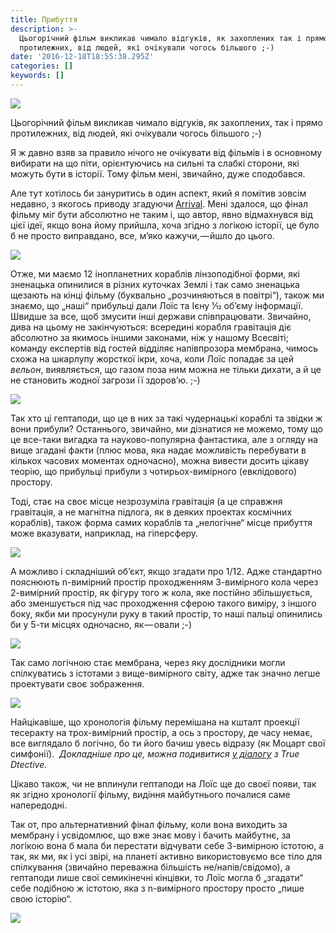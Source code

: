 ```yaml
---
title: Прибуття
description: >-
  Цьогорічний фільм викликав чимало відгуків, як захоплених так і прямо
  протилежних, від людей, які очікували чогось більшого ;-)
date: '2016-12-18T18:55:38.295Z'
categories: []
keywords: []
---
```


![](/images/1__HIW8cfxycljqx__AvlVR5__g.jpeg)

Цьогорічний фільм викликав чимало відгуків, як захоплених, так і прямо протилежних, від людей, які очікували чогось більшого ;-)

Я ж давно взяв за правило нічого не очікувати від фільмів і в основному вибирати на що піти, орієнтуючись на сильні та слабкі сторони, які можуть бути в історії. Тому фільм мені, звичайно, дуже сподобався.

Але тут хотілось би зануритись в один аспект, який я помітив зовсім недавно, з якогось приводу згадуючи [Arrival](http://www.imdb.com/title/tt2543164/). Мені здалося, що фінал фільму міг бути абсолютно не таким і, що автор, явно відмахнувся від цієї ідеї, якщо вона йому прийшла, хоча згідно з логікою історії, це було б не просто виправдано, все, м’яко кажучи, — йшло до цього.

![](/images/1____ztaDGbjpV2ge0bxE2eJbg.jpeg)

Отже, ми маємо 12 інопланетних кораблів лінзоподібної форми, які зненацька опинилися в різних куточках Землі і так само зненацька щезають на кінці фільму (буквально „розчиняються в повітрі“), також ми знаємо, що „наші“ прибульці дали Лоїс та Ієну 1⁄12 об’єму інформації. Швидше за все, щоб змусити інші держави співпрацювати. Звичайно, дива на цьому не закінчуються: всередині корабля гравітація діє абсолютно за якимось іншими законами, ніж у нашому Всесвіті; команду експертів від гостей відділяє напівпрозора мембрана, чимось схожа на шкарлупу жорсткої ікри, хоча, коли Лоїс попадає за цей _вельон_, виявляється, що газом поза ним можна не тільки дихати, а й це не становить жодної загрози її здоров’ю. ;-)

![](/images/1__FMKFYSyDqJdW8cOjksTLkQ.png)

Так хто ці гептаподи, що це в них за такі чудернацькі кораблі та звідки ж вони прибули? Останнього, звичайно, ми дізнатися не можемо, тому що це все-таки вигадка та науково-популярна фантастика, але з огляду на вище згадані факти (плюс мова, яка надає можливість перебувати в кількох часових моментах одночасно), можна вивести досить цікаву теорію, що прибульці прибули з чотирьох-вимірного (евклідового) простору.

Тоді, стає на своє місце незрозуміла гравітація (а це справжня гравітація, а не магнітна підлога, як в деяких проектах космічних кораблів), також форма самих кораблів та „нелогічне“ місце прибуття може вказувати, наприклад, на гіперсферу.

![](/images/1__x6ROKwXnBI4VvxTIVAhwLQ.gif)

А можливо і складніший об’єкт, якщо згадати про 1/12. Адже стандартно пояснюють n-вимірний простір проходженням 3-вимірного кола через 2-вимірний простір, як фігуру того ж кола, яке постійно збільшується, або зменшується під час проходження сферою такого виміру, з іншого боку, якби ми просунули руку в такий простір, то наші пальці опинились би у 5-ти місцях одночасно, як — овали ;-)

![](/images/1__k1EjotUihLkYEzvx__FO__5w.png)

Так само логічною стає мембрана, через яку дослідники могли спілкуватись з істотами з вище-вимірного світу, адже так значно легше проектувати своє зображення.

![](/images/1__wd0km3U2a7ZCWhnTvmmCTw.jpeg)

Найцікавіше, що хронологія фільму перемішана на кшталт проекції тесеракту на трох-вимірний простір, а ось з простору, де часу немає, все виглядало б логічно, бо ти його бачиш увесь відразу (як Моцарт свої симфонії). 
_Докладніше про це, можна подивитися_ [_у діалогу_](https://www.youtube.com/watch?v=cmF8OAYwIAI) _з True Dtective._

Цікаво також, чи не вплинули гептаподи на Лоїс ще до своєї появи, так як згідно хронології фільму, видіння майбутнього почалися саме напередодні.

Так от, про альтернативний фінал фільму, коли вона виходить за мембрану і усвідомлює, що вже знає мову і бачить майбутнє, за логікою вона б мала би перестати відчувати себе 3-вимірною істотою, а так, як ми, як і усі звірі, на планеті активно використовуємо все тіло для спілкування (звичайно переважна більшість не/напів/свідомо), а гептаподи лише свої семикінечні кінцівки, то Лоїс могла б „згадати“ себе подібною ж істотою, яка з n-вимірного простору просто „пише свою історію“.

![](/images/1__2sBgaq__an5b2LHqev84UAw.jpeg)